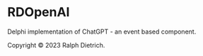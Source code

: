 # RDOpenAI
Delphi implementation of ChatGPT - an event based component.

Copyright © 2023 Ralph Dietrich.
